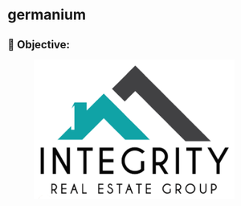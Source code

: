 # germanium

## :wrench: Objective: 



<p align="center" >
	<a href = 'https://www.integrityrealtors.org/'>
  	<img src="HTML/img/hologo.png" width="400" />
	</a>
</p>






